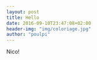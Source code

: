 ```yaml
---
layout: post
title: Hello
date: 2016-09-10T23:47:08+02:00
header-img: "img/coloriage.jpg"
author: "poulpi"
---
```


Nico!
